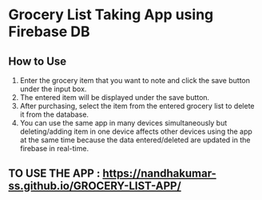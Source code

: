 # Grocery List Taking App using Firebase DB

## How to Use

1. Enter the grocery item that you want to note and click the save button under the input box.
2. The entered item will be displayed under the save button.
3. After purchasing, select the item from the entered grocery list to delete it from the database.
4. You can use the same app in many devices simultaneously but deleting/adding item in one device affects other devices using the app at the same time because the data entered/deleted are updated in the firebase in real-time.

## TO USE THE APP : https://nandhakumar-ss.github.io/GROCERY-LIST-APP/
